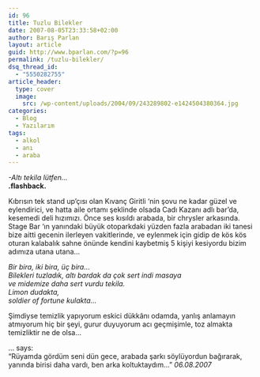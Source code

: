 ```yaml
---
id: 96
title: Tuzlu Bilekler
date: 2007-08-05T23:33:58+02:00
author: Barış Parlan
layout: article
guid: http://www.bparlan.com/?p=96
permalink: /tuzlu-bilekler/
dsq_thread_id:
  - "5550282755"
article_header:
  type: cover
  image:
    src: /wp-content/uploads/2004/09/243289802-e1424504380364.jpg
categories:
  - Blog
  - Yazılarım
tags:
  - alkol
  - anı
  - araba
---
```


_-Altı tekila lütfen&#8230;_  
**.flashback.**

Kıbrısın tek stand up&#8217;çısı olan Kıvanç Giritli &#8216;nin şovu ne kadar güzel ve eylendirici, ve hatta aile ortamı şeklinde olsada Cadı Kazanı adlı bar&#8217;da, kesemedi deli hızımızı. Önce ses kısıldı arabada, bir chrysler arkasında. Stage Bar &#8216;ın yanındaki büyük otoparkdaki yüzden fazla arabadan iki tanesi bize aitti gecenin ilerleyen vakitlerinde, ve eylenmek için gidip de kös kös oturan kalabalık sahne önünde kendini kaybetmiş 5 kişiyi kesiyordu bizim adımıza utana utana&#8230;

_Bir bira, iki bira, üç bira&#8230;  
Bilekleri tuzladık, altı bardak da çok sert indi masaya  
ve midemize daha sert vurdu tekila.  
Limon dudakta,  
soldier of fortune kulakta&#8230;_

Şimdiyse temizlik yapıyorum eskici dükkânı odamda, yanlış anlamayın atmıyorum hiç bir şeyi, gurur duyuyorum acı geçmişimle, toz almakta temizliktir ne de olsa&#8230;

&#8230; says:  
&#8220;Rüyamda gördüm seni dün gece, arabada şarkı söylüyordun bağırarak, yanında birisi daha vardı, ben arka koltuktaydım&#8230;&#8221; _06.08.2007_
